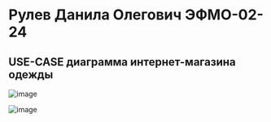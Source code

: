 # Рулев Данила Олегович ЭФМО-02-24

## USE-CASE диаграмма интернет-магазина одежды

![image](https://github.com/user-attachments/assets/d3f363c8-cbbc-4b83-8cee-4a904daa5862)


![image](https://github.com/user-attachments/assets/aba0c52d-2538-4222-9c38-1814c67b4a51)
